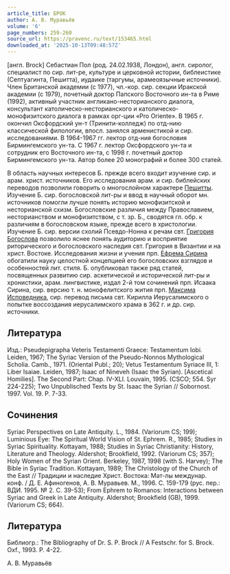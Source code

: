 ```yaml
---
article_title: БРОК
author: А. В. Муравьёв
volume: '6'
page_numbers: 259-260
source_url: https://pravenc.ru/text/153465.html
downloaded_at: '2025-10-13T09:48:57Z'
---
```


[англ. Brock] Себастиан Пол (род. 24.02.1938, Лондон), англ. сиролог, специалист по сир. лит-ре, культуре и церковной истории, библеистике (Септуагинта, Пешитта), иудаике (таргумы, арамеоязычные источники). Член Британской академии (с 1977), чл.-кор. сир. секции Иракской академии (c 1979), почетный доктор Папского Восточного ин-та в Риме (1992), активный участник англикано-несторианского диалога, консультант католическо-несторианского и католическо-монофизитского диалога в рамках орг-ции «Pro Oriente». В 1965 г. окончил Оксфордский ун-т (Тринити-колледж) по отд-нию классической филологии, впосл. занялся арменистикой и сир. исследованиями. В 1964-1967 гг. лектор отд-ния богословия Бирмингемского ун-та. С 1967 г. лектор Оксфордского ун-та и сотрудник его Восточного ин-та, с 1998 г. почетный доктор Бирмингемcкого ун-та. Автор более 20 монографий и более 300 статей.

В область научных интересов Б. прежде всего входит изучение сир. и арам. христ. источников. Его исследования арам. и сир. библейских переводов позволили говорить о многослойном характере [Пешитты](https://pravenc.ru/text/Пешитты.html). Изучение Б. сир. богословской лит-ры и ввод в научный оборот мн. источников помогли лучше понять историю монофизитской и несторианской схизм. Богословские различия между Православием, несторианством и монофизитством, с т. зр. Б., сводятся гл. обр. к различиям в богословском языке, прежде всего в христологии. Изучение Б. сир. версии схолий Псевдо-Нонна к речам свт. [Григория Богослова](<https://pravenc.ru/text/Григорий Богослов.html>) позволило яснее понять аудиторию и восприятие риторического и богословского наследия свт. Григория в Византии и на христ. Востоке. Исследования жизни и учения прп. [Ефрема Сирина](<https://pravenc.ru/text/Ефрем Сирин.html>) обогатили науку целостной концепцией его богословских взглядов и особенностей лит. стиля. Б. опубликовал также ряд статей, посвященных развитию сир. аскетической и исторической лит-ры и хронистики, арам. лингвистике, издал 2-й том сочинений прп. Исаака Сирина, сир. версию т. н. монофелитского жития прп. [Максима Исповедника](<https://pravenc.ru/text/Максим Исповедник.html>), сир. перевод письма свт. Кирилла Иерусалимского о попытке воссоздания иерусалимского храма в 362 г. и др. сир. источники.

## Литература

Изд.: Pseudepigrapha Veteris Testamenti Graece: Testamentum Iobi. Leiden, 1967; The Syriac Version of the Pseudo-Nonnos Mythological Scholia. Camb., 1971. (Oriental Publ.; 20); Vetus Testamentum Syriace III, 1: Liber Isaiae. Leiden, 1987; Isaac of Nineveh (Isaac the Syrian). [Ascetical Homilies]. The Second Part: Chap. IV-XLI. Louvain, 1995. (CSCO; 554. Syr 224-225); Two Unpublisched Texts by St. Isaac the Syrian // Sobornost. 1997. Vol. 19. P. 7-33.

## Сочинения

Syriac Perspectives on Late Antiquity. L., 1984. (Variorum CS; 199); Luminious Eye: The Spiritual World Vision of St. Ephrem. R., 1985; Studies in Syriac Spirituality. Kottayam, 1988; Studies in Syriac Christianity: History, Literature and Theology. Aldershot; Brookfield, 1992. (Variorum CS; 357); Holy Women of the Syrian Orient. Berkeley, 1987, 1998 (with S. Harvey); The Bible in Syriac Tradition. Kottayam, 1989; The Christology of the Church of the East // Традиции и наследие Христ. Востока: Мат-лы междунар. конф. / Д. Е. Афиногенов, А. В. Муравьев. М., 1996. С. 159-179 (рус. пер.: ВДИ. 1995. № 2. С. 39-53); From Ephrem to Romanos: Interactions between Syriac and Greek in Late Antiquity. Aldershot; Brookfield (GB), 1999. (Variorum CS; 664).

## Литература

Библиогр.: The Bibliography of Dr. S. P. Brock // A Festschr. for S. Brock. Oxf., 1993. P. 4-22.

А. В. Муравьёв
